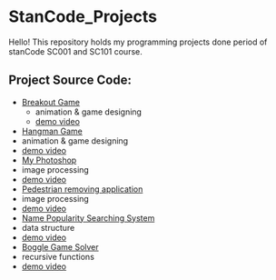 # StanCode_Projects

Hello!
This repository holds my programming projects done period of stanCode SC001 and SC101 course.

## Project Source Code:
* [Breakout Game](https://github.com/head63/StanCode_Projects/blob/main/Breakout%20Game/breakout.py)
  - animation & game designing
  - [demo video](https://youtu.be/wV_aT5t7_NM) 
* [Hangman Game](https://github.com/head63/StanCode_Projects/blob/main/Hangman%20Game/hangman.py)
 * animation & game designing
 * [demo video](https://youtu.be/7f6p1ynsdkE) 
* [My Photoshop](https://github.com/head63/StanCode_Projects/blob/main/My%20Photoshop/best_photoshop_award.py)
 * image processing
 * [demo video](https://youtu.be/s51e7hgtSbs) 
* [Pedestrian removing application](https://github.com/head63/StanCode_Projects/blob/main/Pedestrian%20removing%20application/stanCodoshop.py)
 * image processing
 * [demo video](https://youtu.be/RkQoxrULBos) 
* [Name Popularity Searching System](https://github.com/head63/StanCode_Projects/blob/main/Name%20Popularity%20Searching%20System/babygraphics.py)
 * data structure
 * [demo video](https://youtu.be/1p4iE4K9WC0) 
* [Boggle Game Solver]()
 * recursive functions
 * [demo video]() 

